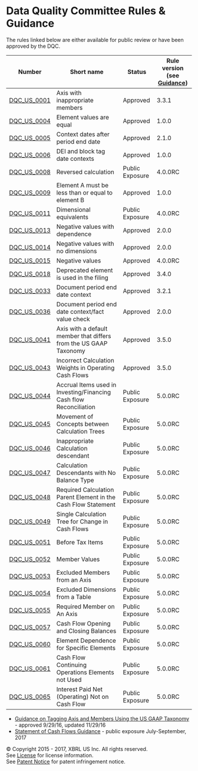 # Data Quality Committee Rules &amp; Guidance

The rules linked below are either available for public review or have been approved by the DQC.

| Number | Short name | Status | Rule version (see [Guidance](../README.md)) |
| ----- | ----- | ----- | ----- |
| [DQC_US_0001](DQC_US_0001/DQC_0001.md) | Axis with inappropriate members | Approved | 3.3.1 |
| [DQC_US_0004](DQC_US_0004/DQC_0004.md) | Element values are equal | Approved | 1.0.0 |
| [DQC_US_0005](DQC_US_0005/DQC_0005.md) | Context dates after period end date | Approved | 2.1.0 |
| [DQC_US_0006](DQC_US_0006/DQC_0006.md) | DEI and block tag date contexts | Approved | 1.0.0 |
| [DQC_US_0008](DQC_US_0008/DQC_0008.md) | Reversed calculation | Public Exposure | 4.0.0RC |
| [DQC_US_0009](DQC_US_0009/DQC_0009.md) | Element A must be less than or equal to element B | Approved | 1.0.0 |
| [DQC_US_0011](DQC_US_0011/DQC_0011.md) | Dimensional equivalents | Public Exposure | 4.0.0RC |
| [DQC_US_0013](DQC_US_0013/DQC_0013.md) | Negative values with dependence | Approved | 2.0.0 |
| [DQC_US_0014](DQC_US_0014/DQC_0014.md) | Negative values with no dimensions | Approved | 2.0.0 |
| [DQC_US_0015](DQC_US_0015/DQC_0015.md) | Negative values | Approved | 4.0.0RC |
| [DQC_US_0018](DQC_US_0018/DQC_0018.md) | Deprecated element is used in the filing | Approved | 3.4.0 |
| [DQC_US_0033](DQC_US_0033/DQC_0033.md) | Document period end date context | Approved | 3.2.1   |
| [DQC_US_0036](DQC_US_0036/DQC_0036.md) | Document period end date context/fact value check | Approved | 2.0.0 |
| [DQC_US_0041](DQC_US_0041/DQC_0041.md) | Axis with a default member that differs from the US GAAP Taxonomy | Approved | 3.5.0 |
| [DQC_US_0043](DQC_US_0043/DQC_0043.md) | Incorrect Calculation Weights in Operating Cash Flows | Approved | 3.5.0 |
| [DQC_US_0044](DQC_US_0044/DQC_0044.md) | Accrual Items used in Investing/Financing Cash flow Reconciliation | Public Exposure | 5.0.0RC |
| [DQC_US_0045](DQC_US_0045/DQC_0045.md) | Movement of Concepts between Calculation Trees | Public Exposure | 5.0.0RC |
| [DQC_US_0046](DQC_US_0046/DQC_0046.md) | Inappropriate Calculation descendant | Public Exposure | 5.0.0RC |
| [DQC_US_0047](DQC_US_0047/DQC_0047.md) | Calculation Descendants with No Balance Type | Public Exposure | 5.0.0RC |
| [DQC_US_0048](DQC_US_0048/DQC_0048.md) | Required Calculation Parent Element in the Cash Flow Statement | Public Exposure | 5.0.0RC |
| [DQC_US_0049](DQC_US_0049/DQC_0049.md) | Single Calculation Tree for Change in Cash Flows | Public Exposure | 5.0.0RC |
| [DQC_US_0051](DQC_US_0051/DQC_0051.md) | Before Tax Items | Public Exposure | 5.0.0RC |
| [DQC_US_0052](DQC_US_0052/DQC_0052.md) | Member Values | Public Exposure | 5.0.0RC |
| [DQC_US_0053](DQC_US_0053/DQC_0053.md) | Excluded Members from an Axis | Public Exposure | 5.0.0RC |
| [DQC_US_0054](DQC_US_0054/DQC_0054.md) | Excluded Dimensions from a Table | Public Exposure | 5.0.0RC |
| [DQC_US_0055](DQC_US_0055/DQC_0055.md) | Required Member on An Axis | Public Exposure | 5.0.0RC |
| [DQC_US_0057](DQC_US_0057/DQC_0057.md) | Cash Flow Opening and Closing Balances | Public Exposure | 5.0.0RC |
| [DQC_US_0060](DQC_US_0060/DQC_0060.md) | Element Dependence for Specific Elements | Public Exposure | 5.0.0RC |
| [DQC_US_0061](DQC_US_0061/DQC_0061.md) | Cash Flow Continuing Operations Elements not Used | Public Exposure | 5.0.0RC |
| [DQC_US_0065](DQC_US_0065/DQC_0065.md) | Interest Paid Net (Operating) Not on Cash Flow | Public Exposure | 5.0.0RC |

*  <a href="https://github.com/DataQualityCommittee/documentation/blob/master/guidance/readme.md" target="_blank">Guidance on Tagging Axis and Members Using the US GAAP Taxonomy</a> - approved 9/29/16, updated 11/29/16
*  <a href="https://github.com/DataQualityCommittee/documentation/raw/master/guidance/PublicExposure2017-Q3-cashflows.pdf?raw=true">Statement of Cash Flows Guidance</a> - public exposure July-September, 2017

© Copyright 2015 - 2017, XBRL US Inc. All rights reserved.   
See [License](https://xbrl.us/dqc-license) for license information.  
See [Patent Notice](https://xbrl.us/dqc-patent) for patent infringement notice.
